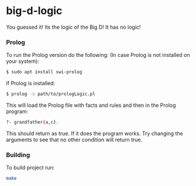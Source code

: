 # big-d-logic
You guessed it! Its the logic of the Big D! It has no logic!

### Prolog
To run the Prolog version do the following:
(In case Prolog is not installed on your system):
```sh
$ sudo apt install swi-prolog
```
If Prolog is installed:
```sh
$ prolog -s path/to/prologLogic.pl
```
This will load the Prolog file with facts and rules and then in the Prolog program:
```sh
?- grandfather(a,c).
```
This should return as true. If it does the program works. Try changing the arguments to see that no other condition will return true.


### Building

To build project run:
```sh
make
```